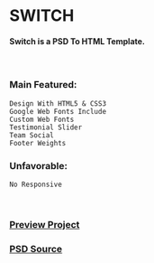 # SWITCH
#### Switch is a PSD To HTML Template.

<br />

### Main Featured:
    Design With HTML5 & CSS3
    Google Web Fonts Include
    Custom Web Fonts
    Testimonial Slider
    Team Social
    Footer Weights

### Unfavorable:
    No Responsive

<br />

### [Preview Project](https://wasek23.github.io/switch/)
### [PSD Source](https://www.behance.net/gallery/27106531/Switch-Free-Multi-Purpose-PSD-Template)